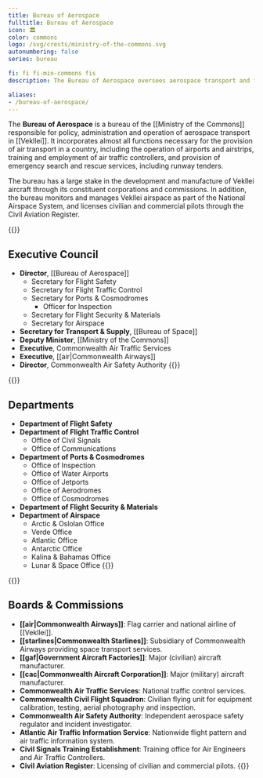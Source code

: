 ```yaml
---
title: Bureau of Aerospace
fulltitle: Bureau of Aerospace
icon: 🏛️
color: commons
logo: /svg/crests/ministry-of-the-commons.svg
autonumbering: false
series: bureau

fi: fi fi-min-commons fis
description: The Bureau of Aerospace oversees aerospace transport and facilities for the Ministry of the Commons.

aliases:
- /bureau-of-aerospace/
---
```

The <span class="fi fi-min-commons fis"></span> **Bureau of Aerospace** is a bureau of the [[Ministry of the Commons]] responsible for policy, administration and operation of aerospace transport in [[Vekllei]]. It incorporates almost all functions necessary for the provision of air transport in a country, including the operation of airports and airstrips, training and employment of air traffic controllers, and provision of emergency search and rescue services, including runway tenders.

The bureau has a large stake in the development and manufacture of Vekllei aircraft through its constituent corporations and commissions. In addition, the bureau monitors and manages Vekllei airspace as part of the National Airspace System, and licenses civilian and commercial pilots through the Civil Aviation Register.

{{<note>}}
## Executive Council

* **Director**, [[Bureau of Aerospace]]
	* Secretary for Flight Safety
	* Secretary for Flight Traffic Control
	* Secretary for Ports & Cosmodromes
		* Officer for Inspection
	* Secretary for Flight Security & Materials
	* Secretary for Airspace
* **Secretary for Transport & Supply**, [[Bureau of Space]]
* **Deputy Minister**, [[Ministry of the Commons]]
* **Executive**, Commonwealth Air Traffic Services
* **Executive**, [[air|Commonwealth Airways]]
* **Director**, Commonwealth Air Safety Authority
{{</note>}}

{{<note>}}
## Departments
* **Department of Flight Safety**
* **Department of Flight Traffic Control**
	* Office of Civil Signals
	* Office of Communications
* **Department of Ports & Cosmodromes**
	* Office of Inspection
	* Office of Water Airports
	* Office of Jetports
	* Office of Aerodromes
	* Office of Cosmodromes
* **Department of Flight Security & Materials**
* **Department of Airspace**
	* Arctic & Oslolan Office
	* Verde Office
	* Atlantic Office
	* Antarctic Office
	* Kalina & Bahamas Office
	* Lunar & Space Office
{{</note>}}

{{<note>}}
## Boards & Commissions

* **[[air|Commonwealth Airways]]**: Flag carrier and national airline of [[Vekllei]].
* **[[starlines|Commonwealth Starlines]]**: Subsidiary of Commonwealth Airways providing space transport services.
* **[[gaf|Government Aircraft Factories]]**: Major (civilian) aircraft manufacturer.
* **[[cac|Commonwealth Aircraft Corporation]]**: Major (military) aircraft manufacturer.
* **Commonwealth Air Traffic Services**: National traffic control services.
* **Commonwealth Civil Flight Squadron**: Civilian flying unit for equipment calibration, testing, aerial photography and inspection.
* **Commonwealth Air Safety Authority**: Independent aerospace safety regulator and incident investigator.
* **Atlantic Air Traffic Information Service**: Nationwide flight pattern and air traffic information system.
* **Civil Signals Training Establishment**: Training office for Air Engineers and Air Traffic Controllers.
* **Civil Aviation Register**: Licensing of civilian and commercial pilots.
{{</note>}}